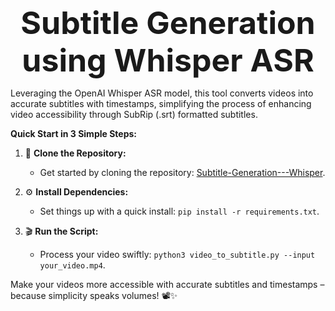 **<div align="center"><span style="font-size:50px">Subtitle Generation using Whisper ASR</span></div>**

Leveraging the OpenAI Whisper ASR model, this tool converts videos into accurate subtitles with timestamps, simplifying the process of enhancing video accessibility through SubRip (.srt) formatted subtitles.

**Quick Start in 3 Simple Steps:**

1. 🚀 **Clone the Repository:**
   - Get started by cloning the repository: [Subtitle-Generation---Whisper](https://github.com/ro-hits/Subtitle-Generation---Whisper.git).

2. ⚙️ **Install Dependencies:**
   - Set things up with a quick install: `pip install -r requirements.txt`.

3. 🎬 **Run the Script:**
   - Process your video swiftly: `python3 video_to_subtitle.py --input your_video.mp4`.

Make your videos more accessible with accurate subtitles and timestamps – because simplicity speaks volumes! 📽️✨
